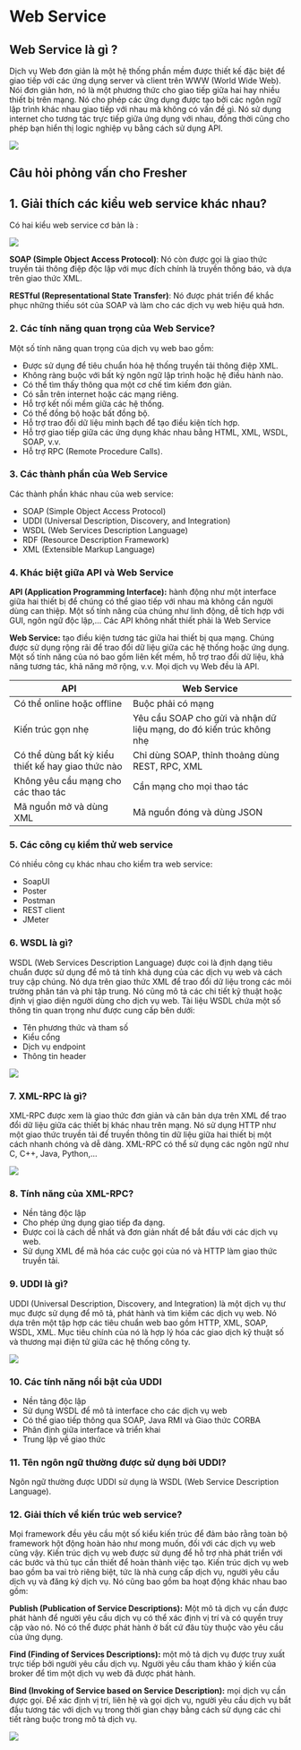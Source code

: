 # Web Service

## Web Service là gì ? 

Dịch vụ Web đơn giản là một hệ thống phần mềm được thiết kế đặc biệt để giao tiếp với các ứng dụng server và client trên WWW (World Wide Web). Nói đơn giản hơn, nó là một phương thức cho giao tiếp giữa hai hay nhiều thiết bị trên mạng. Nó cho phép các ứng dụng được tạo bởi các ngôn ngữ lập trình khác nhau giao tiếp với nhau mà không có vấn đề gì. Nó sử dụng internet cho tương tác trực tiếp giữa ứng dụng với nhau, đồng thời cũng cho phép bạn hiển thị logic nghiệp vụ bằng cách sử dụng API.

![](./assets/Web_Service.png)

## Câu hỏi phỏng vấn cho Fresher

## 1. Giải thích các kiểu web service khác nhau?

Có hai kiểu web service cơ bản là :

![](./assets/Web_Service_type.png)

**SOAP (Simple Object Access Protocol)**: Nó còn được gọi là giao thức truyền tải thông điệp độc lập với mục đích chính là truyền thông báo, và dựa trên giao thức XML. 

**RESTful (Representational State Transfer)**: Nó được phát triển để khắc phục những thiếu sót của SOAP và làm cho các dịch vụ web hiệu quả hơn.

### 2. Các tính năng quan trọng của Web Service?

Một số tính năng quan trọng của dịch vụ web bao gồm:

- Được sử dụng để tiêu chuẩn hóa hệ thống truyền tải thông điệp XML.
- Không ràng buộc với bất kỳ ngôn ngữ lập trình hoặc hệ điều hành nào.
- Có thể tìm thấy thông qua một cơ chế tìm kiếm đơn giản.
- Có sẵn trên internet hoặc các mạng riêng.
- Hỗ trợ kết nối mềm giữa các hệ thống.
- Có thể đồng bộ hoặc bất đồng bộ.
- Hỗ trợ trao đổi dữ liệu minh bạch để tạo điều kiện tích hợp.
- Hỗ trợ giao tiếp giữa các ứng dụng khác nhau bằng HTML, XML, WSDL, SOAP, v.v.
- Hỗ trợ RPC (Remote Procedure Calls).

### 3. Các thành phần của Web Service 

Các thành phần khác nhau của web service:

- SOAP (Simple Object Access Protocol) 
- UDDI (Universal Description, Discovery, and Integration) 
- WSDL (Web Services Description Language) 
- RDF (Resource Description Framework) 
- XML (Extensible Markup Language) 

### 4. Khác biệt giữa API và Web Service

**API (Application Programming Interface):** hành động như một interface giữa hai thiết bị để chúng có thể giao tiếp với nhau mà không cần người dùng can thiệp. Một số tính năng của chúng như linh động, dễ tích hợp với GUI, ngôn ngữ độc lập,... Các API không nhất thiết phải là Web Service

**Web Service:** tạo điều kiện tương tác giữa hai thiết bị qua mạng. Chúng được sử dụng rộng rãi để trao đổi dữ liệu giữa các hệ thống hoặc ứng dụng. Một số tính năng của nó bao gồm liên kết mềm, hỗ trợ trao đổi dữ liệu, khả năng tương tác, khả năng mở rộng, v.v. Mọi dịch vụ Web đều là API.

| API | Web Service |
|-----|-------------|
| Có thể online hoặc offline | Buộc phải có mạng |
| Kiến trúc gọn nhẹ | Yêu cầu SOAP cho gửi và nhận dữ liệu mạng, do đó kiến trúc không nhẹ |
| Có thể dùng bất kỳ kiểu thiết kế hay giao thức nào | Chỉ dùng SOAP, thỉnh thoảng dùng REST, RPC, XML |
| Không yêu cầu mạng cho các thao tác | Cần mạng cho mọi thao tác |
| Mã nguồn mở và dùng XML | Mã nguồn đóng và dùng JSON |

### 5. Các công cụ kiểm thử web service

Có nhiều công cụ khác nhau cho kiểm tra web service:

* SoapUI 
* Poster 
* Postman 
* REST client 
* JMeter

### 6. WSDL là gì? 

WSDL (Web Services Description Language) được coi là định dạng tiêu chuẩn được sử dụng để mô tả tính khả dụng của các dịch vụ web và cách truy cập chúng. Nó dựa trên giao thức XML để trao đổi dữ liệu trong các môi trường phân tán và phi tập trung. Nó cũng mô tả các chi tiết kỹ thuật hoặc định vị giao diện người dùng cho dịch vụ web. Tài liệu WSDL chứa một số thông tin quan trọng như được cung cấp bên dưới:
- Tên phương thức và tham số
- Kiểu cổng
- Dịch vụ endpoint
- Thông tin header

![](./assets/wsdl.png)

### 7. XML-RPC là gì?

XML-RPC được xem là giao thức đơn giản và căn bản dựa trên XML để trao đổi dữ liệu giữa các thiết bị khác nhau trên mạng. Nó sử dụng HTTP như một giao thức truyền tải để truyền thông tin dữ liệu giữa hai thiết bị một cách nhanh chóng và dễ dàng. XML-RPC có thể sử dụng các ngôn ngữ như C, C++, Java, Python,...

![](./assets/xml-rpc.png)

### 8. Tính năng của XML-RPC?

- Nền tảng độc lập
- Cho phép ứng dụng giao tiếp đa dạng.
- Được coi là cách dễ nhất và đơn giản nhất để bắt đầu với các dịch vụ web.
- Sử dụng XML để mã hóa các cuộc gọi của nó và HTTP làm giao thức truyền tải.

### 9. UDDI là gì?

UDDI (Universal Description, Discovery, and Integration) là một dịch vụ thư mục được sử dụng để mô tả, phát hành và tìm kiếm các dịch vụ web. Nó dựa trên một tập hợp các tiêu chuẩn web bao gồm HTTP, XML, SOAP, WSDL, XML. Mục tiêu chính của nó là hợp lý hóa các giao dịch kỹ thuật số và thương mại điện tử giữa các hệ thống công ty.

![](./assets/UDDI.png)


### 10. Các tính năng nổi bật của UDDI

* Nền tảng độc lập
* Sử dụng WSDL để mô tả interface cho các dịch vụ web
* Có thể giao tiếp thông qua SOAP, Java RMI và Giao thức CORBA
* Phân định giữa interface và triển khai
* Trung lập về giao thức

### 11. Tên ngôn ngữ thường được sử dụng bởi UDDI?

Ngôn ngữ thường được UDDI sử dụng là WSDL (Web Service Description Language).

### 12. Giải thích về kiến trúc web service?

Mọi framework đều yêu cầu một số kiểu kiến trúc để đảm bảo rằng toàn bộ framework hột động hoàn hảo như mong muốn, đối với các dịch vụ web cũng vậy. Kiến trúc dịch vụ web được sử dụng để hỗ trợ nhà phát triển với các bước và thủ tục cần thiết để hoàn thành việc tạo. Kiến trúc dịch vụ web bao gồm ba vai trò riêng biệt, tức là nhà cung cấp dịch vụ, người yêu cầu dịch vụ và đăng ký dịch vụ. Nó cũng bao gồm ba hoạt động khác nhau bao gồm:

**Publish (Publication of Service Descriptions):** Một mô tả dịch vụ cần được phát hành để người yêu cầu dịch vụ có thể xác định vị trí và có quyền truy cập vào nó. Nó có thể được phát hành ở bất cứ đâu tùy thuộc vào yêu cầu của ứng dụng.

**Find (Finding of Services Descriptions):** một mô tả dịch vụ được truy xuất trực tiếp bởi người yêu cầu dịch vụ. Người yêu cầu tham khảo ý kiến của broker  để tìm một dịch vụ web đã được phát hành. 

**Bind (Invoking of Service based on Service Description):** mọi dịch vụ cần được gọi. Để xác định vị trí, liên hệ và gọi dịch vụ, người yêu cầu dịch vụ bắt đầu tương tác với dịch vụ trong thời gian chạy bằng cách sử dụng các chi tiết ràng buộc trong mô tả dịch vụ.

![](./assets/Web_Service_roles__operation____artifacts.png)